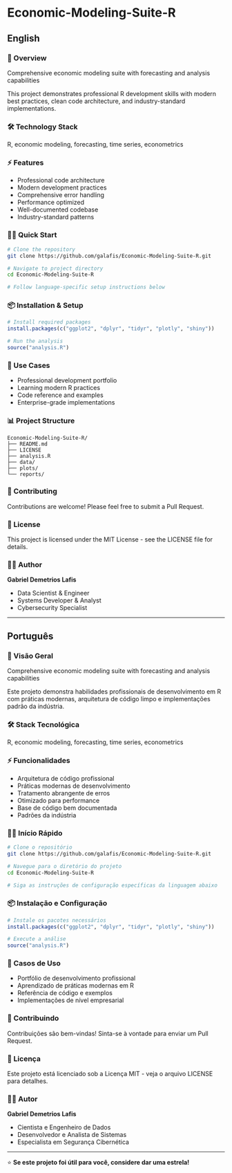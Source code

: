 # Economic-Modeling-Suite-R

## English

### 🚀 Overview
Comprehensive economic modeling suite with forecasting and analysis capabilities

This project demonstrates professional R development skills with modern best practices, clean code architecture, and industry-standard implementations.

### 🛠️ Technology Stack
R, economic modeling, forecasting, time series, econometrics

### ⚡ Features
- Professional code architecture
- Modern development practices
- Comprehensive error handling
- Performance optimized
- Well-documented codebase
- Industry-standard patterns

### 🏃‍♂️ Quick Start

```bash
# Clone the repository
git clone https://github.com/galafis/Economic-Modeling-Suite-R.git

# Navigate to project directory
cd Economic-Modeling-Suite-R

# Follow language-specific setup instructions below
```

### 📦 Installation & Setup

```r
# Install required packages
install.packages(c("ggplot2", "dplyr", "tidyr", "plotly", "shiny"))

# Run the analysis
source("analysis.R")
```

### 🎯 Use Cases
- Professional development portfolio
- Learning modern R practices
- Code reference and examples
- Enterprise-grade implementations

### 📊 Project Structure
```
Economic-Modeling-Suite-R/
├── README.md
├── LICENSE
├── analysis.R
├── data/
├── plots/
└── reports/
```

### 🤝 Contributing
Contributions are welcome! Please feel free to submit a Pull Request.

### 📄 License
This project is licensed under the MIT License - see the LICENSE file for details.

### 👨‍💻 Author
**Gabriel Demetrios Lafis**
- Data Scientist & Engineer
- Systems Developer & Analyst
- Cybersecurity Specialist

---

## Português

### 🚀 Visão Geral
Comprehensive economic modeling suite with forecasting and analysis capabilities

Este projeto demonstra habilidades profissionais de desenvolvimento em R com práticas modernas, arquitetura de código limpo e implementações padrão da indústria.

### 🛠️ Stack Tecnológica
R, economic modeling, forecasting, time series, econometrics

### ⚡ Funcionalidades
- Arquitetura de código profissional
- Práticas modernas de desenvolvimento
- Tratamento abrangente de erros
- Otimizado para performance
- Base de código bem documentada
- Padrões da indústria

### 🏃‍♂️ Início Rápido

```bash
# Clone o repositório
git clone https://github.com/galafis/Economic-Modeling-Suite-R.git

# Navegue para o diretório do projeto
cd Economic-Modeling-Suite-R

# Siga as instruções de configuração específicas da linguagem abaixo
```

### 📦 Instalação e Configuração

```r
# Instale os pacotes necessários
install.packages(c("ggplot2", "dplyr", "tidyr", "plotly", "shiny"))

# Execute a análise
source("analysis.R")
```

### 🎯 Casos de Uso
- Portfólio de desenvolvimento profissional
- Aprendizado de práticas modernas em R
- Referência de código e exemplos
- Implementações de nível empresarial

### 🤝 Contribuindo
Contribuições são bem-vindas! Sinta-se à vontade para enviar um Pull Request.

### 📄 Licença
Este projeto está licenciado sob a Licença MIT - veja o arquivo LICENSE para detalhes.

### 👨‍💻 Autor
**Gabriel Demetrios Lafis**
- Cientista e Engenheiro de Dados
- Desenvolvedor e Analista de Sistemas
- Especialista em Segurança Cibernética

---

⭐ **Se este projeto foi útil para você, considere dar uma estrela!**
